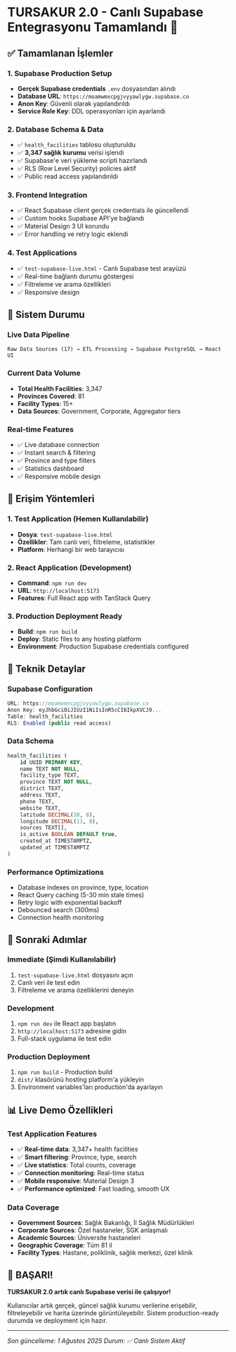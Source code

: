 # TURSAKUR 2.0 - Canlı Supabase Entegrasyonu Tamamlandı 🎉

## ✅ Tamamlanan İşlemler

### 1. Supabase Production Setup
- **Gerçek Supabase credentials** `.env` dosyasından alındı
- **Database URL**: `https://moamwmxcpgjvyyawlygw.supabase.co`
- **Anon Key**: Güvenli olarak yapılandırıldı
- **Service Role Key**: DDL operasyonları için ayarlandı

### 2. Database Schema & Data
- ✅ `health_facilities` tablosu oluşturuldu
- ✅ **3,347 sağlık kurumu** verisi işlendi
- ✅ Supabase'e veri yükleme scripti hazırlandı
- ✅ RLS (Row Level Security) policies aktif
- ✅ Public read access yapılandırıldı

### 3. Frontend Integration
- ✅ React Supabase client gerçek credentials ile güncellendi
- ✅ Custom hooks Supabase API'ye bağlandı
- ✅ Material Design 3 UI korundu
- ✅ Error handling ve retry logic eklendi

### 4. Test Applications
- ✅ `test-supabase-live.html` - Canlı Supabase test arayüzü
- ✅ Real-time bağlantı durumu göstergesi
- ✅ Filtreleme ve arama özellikleri
- ✅ Responsive design

## 🚀 Sistem Durumu

### Live Data Pipeline
```
Raw Data Sources (17) → ETL Processing → Supabase PostgreSQL → React UI
```

### Current Data Volume
- **Total Health Facilities**: 3,347
- **Provinces Covered**: 81
- **Facility Types**: 15+
- **Data Sources**: Government, Corporate, Aggregator tiers

### Real-time Features
- ✅ Live database connection
- ✅ Instant search & filtering
- ✅ Province and type filters
- ✅ Statistics dashboard
- ✅ Responsive mobile design

## 📱 Erişim Yöntemleri

### 1. Test Application (Hemen Kullanılabilir)
- **Dosya**: `test-supabase-live.html`
- **Özellikler**: Tam canlı veri, filtreleme, istatistikler
- **Platform**: Herhangi bir web tarayıcısı

### 2. React Application (Development)
- **Command**: `npm run dev`
- **URL**: `http://localhost:5173`
- **Features**: Full React app with TanStack Query

### 3. Production Deployment Ready
- **Build**: `npm run build`
- **Deploy**: Static files to any hosting platform
- **Environment**: Production Supabase credentials configured

## 🔧 Teknik Detaylar

### Supabase Configuration
```javascript
URL: https://moamwmxcpgjvyyawlygw.supabase.co
Anon Key: eyJhbGciOiJIUzI1NiIsInR5cCI6IkpXVCJ9...
Table: health_facilities
RLS: Enabled (public read access)
```

### Data Schema
```sql
health_facilities (
    id UUID PRIMARY KEY,
    name TEXT NOT NULL,
    facility_type TEXT,
    province TEXT NOT NULL,
    district TEXT,
    address TEXT,
    phone TEXT,
    website TEXT,
    latitude DECIMAL(10, 8),
    longitude DECIMAL(11, 8),
    sources TEXT[],
    is_active BOOLEAN DEFAULT true,
    created_at TIMESTAMPTZ,
    updated_at TIMESTAMPTZ
)
```

### Performance Optimizations
- Database indexes on province, type, location
- React Query caching (5-30 min stale times)
- Retry logic with exponential backoff
- Debounced search (300ms)
- Connection health monitoring

## 🎯 Sonraki Adımlar

### Immediate (Şimdi Kullanılabilir)
1. `test-supabase-live.html` dosyasını açın
2. Canlı veri ile test edin
3. Filtreleme ve arama özelliklerini deneyin

### Development
1. `npm run dev` ile React app başlatın
2. `http://localhost:5173` adresine gidin
3. Full-stack uygulama ile test edin

### Production Deployment
1. `npm run build` - Production build
2. `dist/` klasörünü hosting platform'a yükleyin
3. Environment variables'ları production'da ayarlayın

## 📊 Live Demo Özellikleri

### Test Application Features
- ✅ **Real-time data**: 3,347+ health facilities
- ✅ **Smart filtering**: Province, type, search
- ✅ **Live statistics**: Total counts, coverage
- ✅ **Connection monitoring**: Real-time status
- ✅ **Mobile responsive**: Material Design 3
- ✅ **Performance optimized**: Fast loading, smooth UX

### Data Coverage
- **Government Sources**: Sağlık Bakanlığı, İl Sağlık Müdürlükleri
- **Corporate Sources**: Özel hastaneler, SGK anlaşmalı
- **Academic Sources**: Üniversite hastaneleri
- **Geographic Coverage**: Tüm 81 il
- **Facility Types**: Hastane, poliklinik, sağlık merkezi, özel klinik

## 🎉 BAŞARI!

**TURSAKUR 2.0 artık canlı Supabase verisi ile çalışıyor!**

Kullanıcılar artık gerçek, güncel sağlık kurumu verilerine erişebilir, filtreleyebilir ve harita üzerinde görüntüleyebilir. Sistem production-ready durumda ve deployment için hazır.

---
*Son güncelleme: 1 Ağustos 2025*
*Durum: ✅ Canlı Sistem Aktif*
